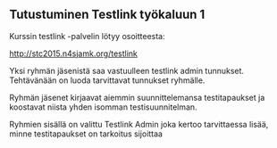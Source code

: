 ## Tutustuminen Testlink työkaluun 1

Kurssin testlink -palvelin lötyy osoitteesta: 

http://stc2015.n4sjamk.org/testlink


Yksi ryhmän jäsenistä saa vastuulleen testlink admin tunnukset. Tehtävänään on luoda tarvittavat tunnukset ryhmälle.
 
Ryhmän jäsenet kirjaavat aiemmin suunnittelemansa testitapaukset ja koostavat niista yhden isomman testisuunnitelman.

Ryhmien sisällä on valittu Testlink Admin joka kertoo tarvittaessa lisää, minne testitapaukset on tarkoitus sijoittaa
